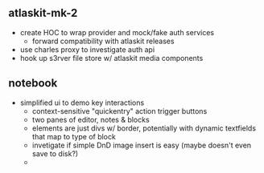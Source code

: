 
## atlaskit-mk-2
- create HOC to wrap provider and mock/fake auth services
  - forward compatibility with atlaskit releases
- use charles proxy to investigate auth api
- hook up s3rver file store w/ atlaskit media components

## notebook 
- simplified ui to demo key interactions
  - context-sensitive "quickentry" action trigger buttons
  - two panes of editor, notes & blocks
  - elements are just divs w/ border, potentially with dynamic textfields that map to type of block
  - invetigate if simple DnD image insert is easy (maybe doesn't even save to disk?)
  - 